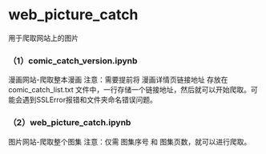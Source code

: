 # web_picture_catch
用于爬取网站上的图片
### （1）comic_catch_version.ipynb
漫画网站-爬取整本漫画
注意：需要提前将 漫画详情页链接地址 存放在 comic_catch_list.txt 文件中，一行存储一个链接地址，然后就可以开始爬取。可能会遇到SSLError报错和文件夹命名错误问题。
### （2）web_picture_catch.ipynb
图片网站-爬取整个图集
注意：仅需 图集序号 和 图集页数，就可以进行爬取。
